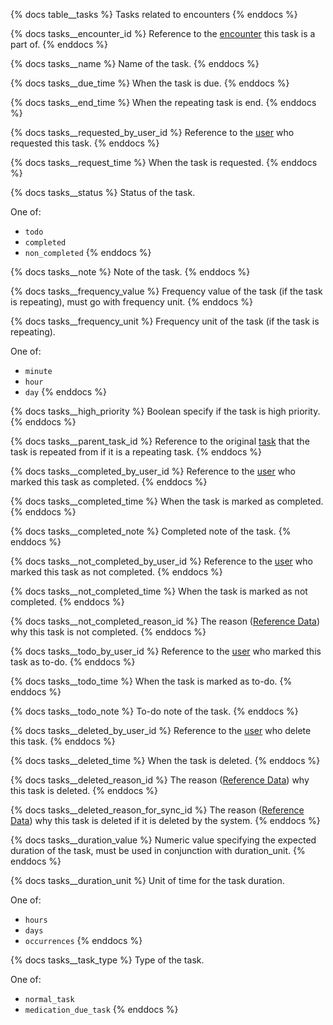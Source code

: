 {% docs table__tasks %}
Tasks related to encounters
{% enddocs %}

{% docs tasks__encounter_id %}
Reference to the [encounter](#!/source/source.tamanu.tamanu.encounters) this task is a part of.
{% enddocs %}

{% docs tasks__name %}
Name of the task.
{% enddocs %}

{% docs tasks__due_time %}
When the task is due.
{% enddocs %}

{% docs tasks__end_time %}
When the repeating task is end.
{% enddocs %}

{% docs tasks__requested_by_user_id %}
Reference to the [user](#!/source/source.tamanu.tamanu.users) who requested this task.
{% enddocs %}

{% docs tasks__request_time %}
When the task is requested.
{% enddocs %}

{% docs tasks__status %}
Status of the task.

One of:
- `todo`
- `completed`
- `non_completed`
{% enddocs %}

{% docs tasks__note %}
Note of the task.
{% enddocs %}

{% docs tasks__frequency_value %}
Frequency value of the task (if the task is repeating), must go with frequency unit.
{% enddocs %}

{% docs tasks__frequency_unit %}
Frequency unit of the task (if the task is repeating).

One of:
- `minute`
- `hour`
- `day`
{% enddocs %}

{% docs tasks__high_priority %}
Boolean specify if the task is high priority.
{% enddocs %}

{% docs tasks__parent_task_id %}
Reference to the original [task](#!/source/source.tamanu.tamanu.tasks) that the task is repeated from if it is a repeating task.
{% enddocs %}

{% docs tasks__completed_by_user_id %}
Reference to the [user](#!/source/source.tamanu.tamanu.users) who marked this task as completed.
{% enddocs %}

{% docs tasks__completed_time %}
When the task is marked as completed.
{% enddocs %}

{% docs tasks__completed_note %}
Completed note of the task.
{% enddocs %}

{% docs tasks__not_completed_by_user_id %}
Reference to the [user](#!/source/source.tamanu.tamanu.users) who marked this task as not completed.
{% enddocs %}

{% docs tasks__not_completed_time %}
When the task is marked as not completed.
{% enddocs %}

{% docs tasks__not_completed_reason_id %}
The reason ([Reference Data](#!/source/source.tamanu.tamanu.reference_data)) why this task is not completed.
{% enddocs %}

{% docs tasks__todo_by_user_id %}
Reference to the [user](#!/source/source.tamanu.tamanu.users) who marked this task as to-do.
{% enddocs %}

{% docs tasks__todo_time %}
When the task is marked as to-do.
{% enddocs %}

{% docs tasks__todo_note %}
To-do note of the task.
{% enddocs %}

{% docs tasks__deleted_by_user_id %}
Reference to the [user](#!/source/source.tamanu.tamanu.users) who delete this task.
{% enddocs %}

{% docs tasks__deleted_time %}
When the task is deleted.
{% enddocs %}

{% docs tasks__deleted_reason_id %}
The reason ([Reference Data](#!/source/source.tamanu.tamanu.reference_data)) why this task is deleted.
{% enddocs %}

{% docs tasks__deleted_reason_for_sync_id %}
The reason ([Reference Data](#!/source/source.tamanu.tamanu.reference_data)) why this task is deleted if it is deleted by the system.
{% enddocs %}

{% docs tasks__duration_value %}
Numeric value specifying the expected duration of the task, must be used in conjunction with duration_unit.
{% enddocs %}

{% docs tasks__duration_unit %}
Unit of time for the task duration.

One of:
- `hours`
- `days`
- `occurrences`
{% enddocs %}

{% docs tasks__task_type %}
Type of the task.

One of:
- `normal_task`
- `medication_due_task`
{% enddocs %}

